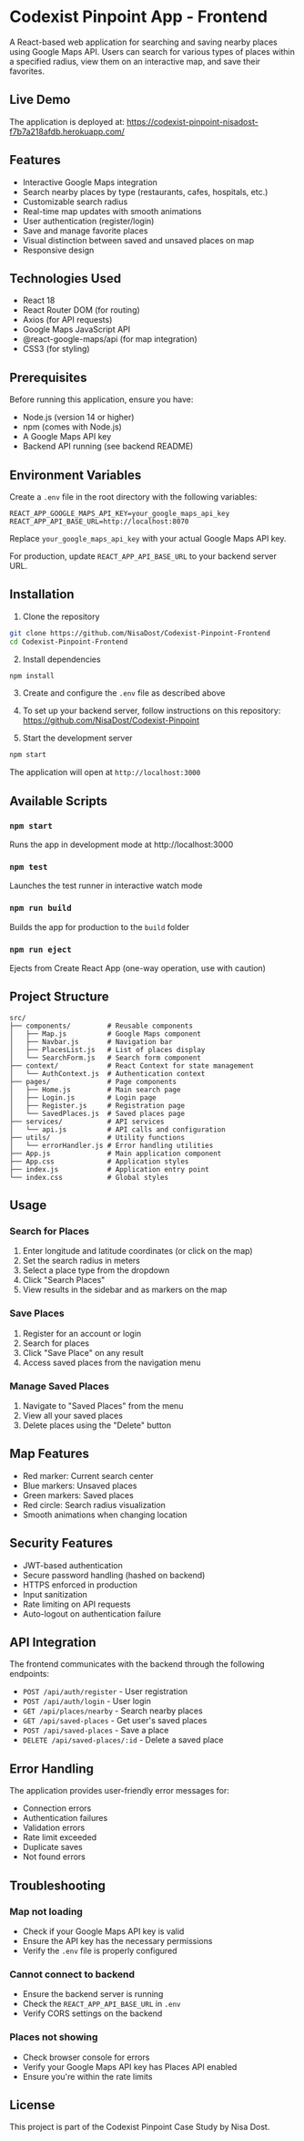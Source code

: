 # Codexist Pinpoint App - Frontend

A React-based web application for searching and saving nearby places using Google Maps API. Users can search for various types of places within a specified radius, view them on an interactive map, and save their favorites.

## Live Demo

The application is deployed at: https://codexist-pinpoint-nisadost-f7b7a218afdb.herokuapp.com/

## Features

- Interactive Google Maps integration
- Search nearby places by type (restaurants, cafes, hospitals, etc.)
- Customizable search radius
- Real-time map updates with smooth animations
- User authentication (register/login)
- Save and manage favorite places
- Visual distinction between saved and unsaved places on map
- Responsive design

## Technologies Used

- React 18
- React Router DOM (for routing)
- Axios (for API requests)
- Google Maps JavaScript API
- @react-google-maps/api (for map integration)
- CSS3 (for styling)

## Prerequisites

Before running this application, ensure you have:

- Node.js (version 14 or higher)
- npm (comes with Node.js)
- A Google Maps API key
- Backend API running (see backend README)

## Environment Variables

Create a `.env` file in the root directory with the following variables:

```
REACT_APP_GOOGLE_MAPS_API_KEY=your_google_maps_api_key
REACT_APP_API_BASE_URL=http://localhost:8070
```

Replace `your_google_maps_api_key` with your actual Google Maps API key.

For production, update `REACT_APP_API_BASE_URL` to your backend server URL.

## Installation

1. Clone the repository
```bash
git clone https://github.com/NisaDost/Codexist-Pinpoint-Frontend
cd Codexist-Pinpoint-Frontend
```

2. Install dependencies
```bash
npm install
```

3. Create and configure the `.env` file as described above

4. To set up your backend server, follow instructions on this repository: https://github.com/NisaDost/Codexist-Pinpoint

5. Start the development server
```bash
npm start
```

The application will open at `http://localhost:3000`

## Available Scripts

### `npm start`
Runs the app in development mode at http://localhost:3000

### `npm test`
Launches the test runner in interactive watch mode

### `npm run build`
Builds the app for production to the `build` folder

### `npm run eject`
Ejects from Create React App (one-way operation, use with caution)

## Project Structure

```
src/
├── components/         # Reusable components
│   ├── Map.js          # Google Maps component
│   ├── Navbar.js       # Navigation bar
│   ├── PlacesList.js   # List of places display
│   └── SearchForm.js   # Search form component
├── context/            # React Context for state management
│   └── AuthContext.js  # Authentication context
├── pages/              # Page components
│   ├── Home.js         # Main search page
│   ├── Login.js        # Login page
│   ├── Register.js     # Registration page
│   └── SavedPlaces.js  # Saved places page
├── services/           # API services
│   └── api.js          # API calls and configuration
├── utils/              # Utility functions
│   └── errorHandler.js # Error handling utilities
├── App.js              # Main application component
├── App.css             # Application styles
├── index.js            # Application entry point
└── index.css           # Global styles
```

## Usage

### Search for Places

1. Enter longitude and latitude coordinates (or click on the map)
2. Set the search radius in meters
3. Select a place type from the dropdown
4. Click "Search Places"
5. View results in the sidebar and as markers on the map

### Save Places

1. Register for an account or login
2. Search for places
3. Click "Save Place" on any result
4. Access saved places from the navigation menu

### Manage Saved Places

1. Navigate to "Saved Places" from the menu
2. View all your saved places
3. Delete places using the "Delete" button

## Map Features

- Red marker: Current search center
- Blue markers: Unsaved places
- Green markers: Saved places
- Red circle: Search radius visualization
- Smooth animations when changing location

## Security Features

- JWT-based authentication
- Secure password handling (hashed on backend)
- HTTPS enforced in production
- Input sanitization
- Rate limiting on API requests
- Auto-logout on authentication failure

## API Integration

The frontend communicates with the backend through the following endpoints:

- `POST /api/auth/register` - User registration
- `POST /api/auth/login` - User login
- `GET /api/places/nearby` - Search nearby places
- `GET /api/saved-places` - Get user's saved places
- `POST /api/saved-places` - Save a place
- `DELETE /api/saved-places/:id` - Delete a saved place

## Error Handling

The application provides user-friendly error messages for:

- Connection errors
- Authentication failures
- Validation errors
- Rate limit exceeded
- Duplicate saves
- Not found errors

## Troubleshooting

### Map not loading
- Check if your Google Maps API key is valid
- Ensure the API key has the necessary permissions
- Verify the `.env` file is properly configured

### Cannot connect to backend
- Ensure the backend server is running
- Check the `REACT_APP_API_BASE_URL` in `.env`
- Verify CORS settings on the backend

### Places not showing
- Check browser console for errors
- Verify your Google Maps API key has Places API enabled
- Ensure you're within the rate limits

## License

This project is part of the Codexist Pinpoint Case Study by Nisa Dost.
